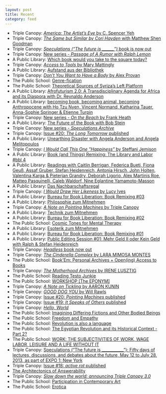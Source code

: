 ```yaml
---
layout: post
title: Recent
category: feed
---
```


*   Triple Canopy: [*America: The Artist’s Eye*
by C. Spencer Yeh](https://canopycanopycanopy.com/issues/20/contents/america-the-artists-eye/#title-page)
*   Triple Canopy: [*The Same but Similar by Cori Hayden* with Matthew Shen Goodman](http://canopycanopycanopy.com/issues/20/contents/the-same-but-similar)
*   Triple Canopy: [*Speculations (“The future is \______”)* book is now out](http://canopycanopycanopy.com/contents/speculations-the-future-is)
*   Triple Canopy: [New series - *Passage of A Rumor with Ralph Lemon*](http://canopycanopycanopy.com/series/passage-of-a-rumor)
*   A Public Library: [Which book would you take to the square today?](http://www.apubliclibrary.org/event/which-book-would-you-take-to-the-square-today/)
*   Triple Canopy: [*Access to Tools* by Mary Mattingly](http://canopycanopycanopy.com/contents/access-to-tools)
*   A Public Library: [Aufstand aus der Bibliothek](http://www.apubliclibrary.org/event/aufstand-aus-der-bibliothek/)
*   Triple Canopy: [*Don't You Want to Have a Body* by Alex Provan](http://canopycanopycanopy.com/contents/dont-you-want-to-have-a-body)
*   The Public School: [Genre-fication](http://thepublicschool.org/node/38594)
*   The Public School: [Theoretical Sources of Syriza’s Left Platform](http://thepublicschool.org/node/38608)
*   A Public Library: [Afrofuturism 2.0: A Transdisciplinary Agenda for Africa and its Diaspora with Dr. Reynaldo Anderson](http://www.apubliclibrary.org/event/afrofuturism-2-0-a-transdisciplinary-agenda-for-africa-and-its-diaspora/)
*   A Public Library: [becoming book, becoming animal, becoming Anthropocene with Ho Tzu Nyen, Vincent Normand, Katharina Tauer, Anna-Sophie Springer & Etienne Turpin](http://www.apubliclibrary.org/event/becoming-book-becoming-animal/)
*   Triple Canopy: [New series - *On the Beach* by Frank Heath](http://canopycanopycanopy.com/series/on-the-beach)
*   A Public Library: [The Future of the Book with Bob Stein](http://www.apubliclibrary.org/event/the-future-of-the-book/)
*   Triple Canopy: [New series - *Speculations Archive*](http://canopycanopycanopy.com/series/speculations-archive)
*   Triple Canopy: [Issue #20: *The Long Tomorrow* published](http://canopycanopycanopy.com/issues/21)
*   A Public Library: [Unearthing Disaster with Angela Anderson and Angela Melitopoulos](http://www.apubliclibrary.org/event/unearthing-disaster/)
*   Triple Canopy: [*I Would Call This One "Happiness"* by Steffani Jemison](http://canopycanopycanopy.com/contents/i-call-this-one-happiness)
*   A Public Library: [Book (and Things) Remixing: The Library and Labor #bbl 4](http://www.apubliclibrary.org/event/book-and-things-remixing-the-library-and-labor-bbl-4/)
*   A Public Library: [Readings with Caitlin Berrigan, Federica Bueti, Fiona Geuß, Assaf Gruber, Stefan Heidenreich, Antonia Hirsch, John Holten, Valentina Karga & Pieterjan Grandry, Deborah Ligorio, Alex Martinis Roe, Matteo Pasquinelli, Caleb Waldorf, Nine Eglantine Yamamoto-Masson](http://www.apubliclibrary.org/event/readings/)
*   A Public Library: [Das Nachbarschaftsregal](http://www.apubliclibrary.org/event/das-nachbarschaftsregal/)
*   Triple Canopy: [*I Would Draw Her Likeness* by Lucy Ives](http://canopycanopycanopy.com/contents/i-would-draw-her-likeness)
*   A Public Library: [Bureau for Book Liberation: Book Remixing #03](http://www.apubliclibrary.org/event/bureau-for-book-liberation-book-remixing-03/)
*   A Public Library: [Philosophie zum Mitnehmen](http://www.apubliclibrary.org/event/zm02/)
*   Triple Canopy: [*A Note on Pointing Machines* by Triple Canopy](http://canopycanopycanopy.com/contents/pointing_machines)
*   A Public Library: [Technik zum Mitnehmen](http://www.apubliclibrary.org/event/zm03/)
*   A Public Library: [Bureau for Book Liberation: Book Remixing #02](http://www.apubliclibrary.org/event/bureau-for-book-liberation-book-remixing-02/)
*   The Public School: [Cosmic Tones for Mental Therapy](http://thepublicschool.org/node/38436)
*   A Public Library: [Esoterik zum Mitnehmen](http://www.apubliclibrary.org/event/zm01/)
*   A Public Library: [Bureau for Book Liberation: Book Remixing #01](http://www.apubliclibrary.org/event/book-remixing-with-the-bureau-for-book-liberation/)
*   A Public Library: [Public Editing Session #01: Mehr Geld II oder Kein Geld with Ralph & Stefan Heidenreich](http://www.apubliclibrary.org/public-editing-session-01-mehr-geld-ii-oder-kein-money-mit-ralph-stefan-heidenreich/)
*   Triple Canopy: [*Headless* book now out](http://canopycanopycanopy.com/contents/headless)
*   Triple Canopy: [*The Cinderella Complex* by LARA MIMOSA MONTES](http://canopycanopycanopy.com/contents/the-cinderella-complex-xxx)
*   The Public School: [Book’Em: Personal Archives + Open(ing) Access to Books](http://thepublicschool.org/node/37828)
*   Triple Canopy: [*The Motherhood Archives* by IRENE LUSZTIG](http://canopycanopycanopy.com/contents/the-motherhood-archives)
*   The Public School: [Reading Testo Junkie](http://thepublicschool.org/node/37696)
*   The Public School: [WORKSHOP [The EPONYM]](http://thepublicschool.org/node/37457)
*   Triple Canopy: [*A Note on Tickling* by AARON KUNIN](http://canopycanopycanopy.com/contents/an-essay-on-tickling)
*   Triple Canopy: [*GOOD DOG YOU* by Will Rawls](http://canopycanopycanopy.com/contents/good_dog_you)
*   Triple Canopy: [Issue #20: *Pointing Machines* published](http://canopycanopycanopy.com/issues/20)
*   Triple Canopy: [Issue #19: *It Speaks of Others* published](http://canopycanopycanopy.com/issues/19)
*   Triple Canopy: [*Hello, World*](http://www.canopycanopycanopy.com/contents/hello_world)
*   The Public School: [Imagining Differing Fictions and Other Bodied Beings](http://thepublicschool.org/node/36064)
*   The Public School: [Freedom and Empathy](http://thepublicschool.org/node/35916)
*   The Public School: [Revolution is also a language](http://thepublicschool.org/node/35471)
*   The Public School: [The Egyptian Revolution and its Historical Context - Part 2?](http://thepublicschool.org/node/34991)
*   The Public School: [WORK: THE SUBJECTIVITIES OF WORK, WAGE LABOR, LEISURE AND A LIFE WITHOUT IT](http://thepublicschool.org/node/34508)
*   Triple Canopy: [Speculations (“The future is ___________”): Fifty days of lectures, discussions, and debates about the future, May 12 to July 28, 2013, as part of EXPO 1: New York](http://canopycanopycanopy.com/programs/87)
*   Triple Canopy: [Issue #18: *active rot* published](http://canopycanopycanopy.com/18)
*   [The Architectonics of Answerability](http://thepublicschool.org/node/34247)
*   Triple Canopy: [*Slow down the world: announcing Triple Canopy 3.0*](http://refresh.canopycanopycanopy.com/)
*   The Public School: [Participation in Contemporary Art](http://thepublicschool.org/node/34139)
*   The Public School: [Erotica](http://thepublicschool.org/node/33855)

